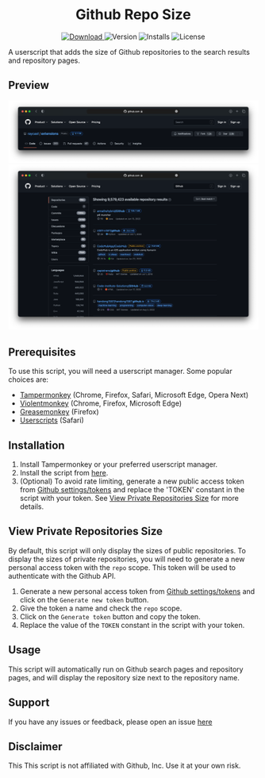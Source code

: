 <p align="center">
  <h1 align="center">Github Repo Size</h1>
</p>
<p align="center">
  <a href="https://greasyfork.org/scripts/458048-github-repo-size/code/Github%20Repo%20Size.user.js">
    <img src="https://img.shields.io/badge/download-here-%231A55E6" alt="Download">
  </a>
  <img src="https://img.shields.io/greasyfork/v/458048?color=%231A55E6&label=version" alt="Version">
  <img src="https://img.shields.io/greasyfork/dt/458048?color=%231A55E6" alt="Installs">
  <img src="https://img.shields.io/greasyfork/l/458048?color=%231A55E6" alt="License">

</p>

A userscript that adds the size of Github repositories to the search results and repository pages.

## Preview

![Preview1](images/preview1.png)
![Preview2](images/preview2.png)

## Prerequisites

To use this script, you will need a userscript manager. Some popular choices are:

- [Tampermonkey](https://tampermonkey.net/) (Chrome, Firefox, Safari, Microsoft Edge, Opera Next)
- [Violentmonkey](https://violentmonkey.github.io/) (Chrome, Firefox, Microsoft Edge)
- [Greasemonkey](https://www.greasespot.net/) (Firefox)
- [Userscripts](https://apps.apple.com/us/app/userscripts/id1463298887) (Safari)

## Installation

1. Install Tampermonkey or your preferred userscript manager.
2. Install the script from [here](https://greasyfork.org/scripts/458048-github-repo-size/code/Github%20Repo%20Size.user.js).
3. (Optional) To avoid rate limiting, generate a new public access token from [Github settings/tokens](https://github.com/settings/tokens) and replace the 'TOKEN' constant in the script with your token. See [View Private Repositories Size](#view-private-repositories-size) for more details.

## View Private Repositories Size

By default, this script will only display the sizes of public repositories.
To display the sizes of private repositories, you will need to generate a new personal access token with the `repo` scope.
This token will be used to authenticate with the Github API.

1. Generate a new personal access token from [Github settings/tokens](https://github.com/settings/tokens) and click on the `Generate new token` button.
2. Give the token a name and check the `repo` scope.
3. Click on the `Generate token` button and copy the token.
4. Replace the value of the `TOKEN` constant in the script with your token.

## Usage

This script will automatically run on Github search pages and repository pages, and will display the repository size next to the repository name.

## Support

If you have any issues or feedback, please open an issue [here](https://github.com/mshll/repo-size/issues)

## Disclaimer

This This script is not affiliated with Github, Inc. Use it at your own risk.
